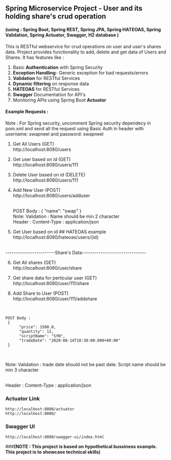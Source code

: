 ## Spring Microservice Project - User and its holding share's crud operation
#### (using  : Spring Boot, Spring REST, Spring JPA, Spring HATEOAS, Spring Validation, Spring Actuator, Swagger, H2 database )

This is RESTful webservice for crud operations on user and user's shares data. Project provides functionality to add, delete and get data of Users and Shares.
It has features like :
  1. Basic **Authentication** with Spring Security
  2. **Exception Handling**- Generic exception for bad requests/errors
  3. **Validation** for RESTful Services
  4. **Dynamic filtering** on response data
  5. **HATEOAS** for RESTful Services
  6. **Swagger** Documentation for API's
  7. Monitoring APIs using Spring Boot **Actuator**

#### Example Requests :
  Note : For Spring security, uncomment Spring security dependecy in pom.xml and send all the request using 
  Basic Auth in header with username: swapneel and password: swapneel

1. Get All Users (GET)<br /> http://localhost:8080/users
   
2. Get user based on id (GET) <br /> http://localhost:8080/users/111
   
3. Delete User based on id (DELETE) <br /> http://localhost:8080/users/111
   
4. Add New User (POST)  <br /> http://localhost:8080/users/adduser
   
   <br />
    POST Body : 
    {        
        "name": "swap"        
    }
    
    <br />
    Note: Validation : Name should be min 2 character    
    <br />
    Header : Content-Type : application/json
    <br />
5. Get User based on id ## HATEOAS example   <br /> http://localhost:8080/hateoas/users/{id}   


<br >
------------------------Share's Data-------------------------------<br />

6. Get All shares (GET) <br /> http://localhost:8080/user/share

7. Get share data for perticular user (GET) <br /> http://localhost:8080/user/111/share

8. Add Share to User (POST) <br /> http://localhost:8080/user/111/addshare
  <br />
  
    POST Body :
     {     
          "price": 1500.0,
          "quantity": 12,
          "scriptName": "SYN",
          "tradeDate": "2020-08-14T18:30:00.000+00:00"      
     }
   
   <br />
   
   Note: Validation :  trade date should not be past date. Script name should be min 3 character
   
   <br />
   Header : Content-Type : application/json
   
  <br />
  
  ### Actuator Link <br />
    http://localhost:8080/actuator
    http://localhost:8080/
  
  ### Swagger UI <br />
    http://localhost:8080/swagger-ui/index.html



###**(NOTE : This project is based on hypothetical bussiness example. This project is to showcase technical skills)**



